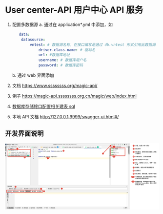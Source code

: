 # User center-API 用户中心 API 服务

1. 配置多数据源
   a. 通过在 application*.yml 中添加，如

   ```yaml
      data:
       datasource:
           vntest: # 数据源名称，在接口编写是通过 db.vntest 形式引用此数据源
               driver-class-name: # 驱动名
               url: #数据库地址
               username: # 数据库用户名
               password: # 数据库密码
   ```

   b. 通过 web 界面添加

2. 文档 https://www.ssssssss.org/magic-api/

3. 例子 https://magic-api.ssssssss.org.cn/magic/web/index.html

4. [数据库存储接口配置相关建表 sql](docs/magic-api-database-init.sql)

5. 本地 API 文档 http://127.0.0.1:9999/swagger-ui.html#/

## 开发界面说明

![img.png](docs/img/main.png)